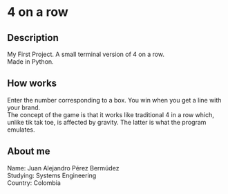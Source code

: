 # 4 on a row
## Description

My First Project. A small terminal version of 4 on a row.
<br>
Made in Python.

## How works

Enter the number corresponding to a box. You win when you get a line with your brand.
<br>
The concept of the game is that it works like traditional 4 in a row which, unlike tik tak toe, is affected by gravity. The latter is what the program emulates.

## About me

Name: Juan Alejandro Pérez Bermúdez
<br>
Studying: Systems Engineering
<br>
Country: Colombia
